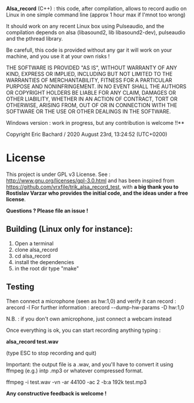 

**Alsa_record** (C++) : this code, after compilation, allows to record audio on Linux in one simple command line (approx 1 hour max if I'mnot too wrong)

It should work on any recent Linux box using Pulseaudio, and the compilation depends on 
alsa (libasound2, lib libasound2-dev), pulseaudio and the pthread library.

Be carefull, this code is provided without any gar it will work on your machine, and you use it at your own risks !

 THE SOFTWARE IS PROVIDED "AS IS", WITHOUT WARRANTY OF ANY KIND, EXPRESS OR
 IMPLIED, INCLUDING BUT NOT LIMITED TO THE WARRANTIES OF MERCHANTABILITY,
 FITNESS FOR A PARTICULAR PURPOSE AND NONINFRINGEMENT. IN NO EVENT SHALL THE
 AUTHORS OR COPYRIGHT HOLDERS BE LIABLE FOR ANY CLAIM, DAMAGES OR OTHER
 LIABILITY, WHETHER IN AN ACTION OF CONTRACT, TORT OR OTHERWISE, ARISING FROM,
 OUT OF OR IN CONNECTION WITH THE SOFTWARE OR THE USE OR OTHER DEALINGS IN
 THE SOFTWARE.

Windows version : work in progress, but any contribution is welcome !!**


Copyright Eric Bachard / 2020 August 23rd, 13:24:52 (UTC+0200)


# License

This project is under GPL v3 License. See : http://www.gnu.org/licenses/gpl-3.0.html 
and has been inspired from https://github.com/vrxfile/trik_alsa_record_test,
with **a big thank you to Rostislav Varzar who provides the initial code, and the ideas under a free license**.

**Questions ? Please file an issue !**


## Building (Linux only for instance):

1. Open a terminal 
2. clone alsa_record
3. cd alsa_record
4. install the dependencies
5. in the root dir type "make"


## Testing 
Then connect a microphone (seen as hw:1,0) and verify it can record : arecord -l 
For further information : arecord --dump-hw-params -D hw:1,0

N.B. : if you don't own amicrophone, just connect a webcam instead

Once everything is ok, you can start recording anything typing : 

**alsa_record  test.wav**

(type ESC to stop recording and quit)


Important:  the output file is a .wav, and you'll have to convert it using 
ffmpeg (e.g.) intp .mp3 or whatever compressed format.

ffmpeg -i test.wav -vn -ar 44100 -ac 2 -b:a 192k test.mp3


**Any constructive feedback is welcome !**
